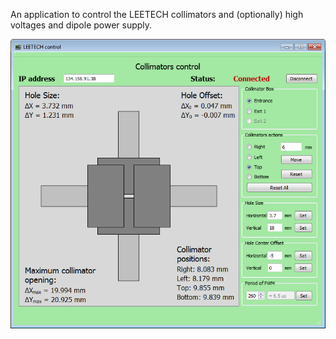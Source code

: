 An application to control the LEETECH collimators and (optionally) high voltages and dipole power supply.

![alt text](https://github.com/vladkrylov/Leetech-GUI/blob/develop/scr.png)

